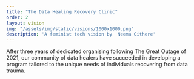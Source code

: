 ```yaml
---
title: "The Data Healing Recovery Clinic"
order: 2
layout: vision
img: "/assets/img/static/visions/1000x1000.png"
description: 'A feminist tech vision by  Neema Githere'
---
```


After three years of dedicated organising following The Great Outage of 2021, our community of data healers have succeeded in developing a program tailored to the unique needs of individuals recovering from data trauma.








